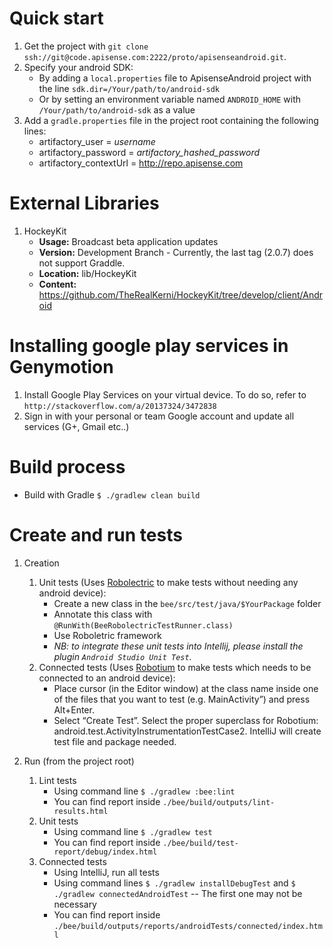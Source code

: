 # Quick start

1. Get the project with ```git clone ssh://git@code.apisense.com:2222/proto/apisenseandroid.git```.
2. Specify your android SDK: 
    * By adding a ```local.properties``` file to ApisenseAndroid project with the line ```sdk.dir=/Your/path/to/android-sdk```
    * Or by setting an environment variable named ```ANDROID_HOME``` with ```/Your/path/to/android-sdk``` as a value
3. Add a ```gradle.properties``` file in the project root containing the following lines:
    * artifactory_user = *username*
    * artifactory_password = *artifactory_hashed_password*
    * artifactory_contextUrl = http://repo.apisense.com

# External Libraries
1. HockeyKit
    * **Usage:** Broadcast beta application updates
    * **Version:** Development Branch - Currently, the last tag (2.0.7) does not support Graddle.
    * **Location:** lib/HockeyKit
    * **Content:** https://github.com/TheRealKerni/HockeyKit/tree/develop/client/Android

# Installing google play services in Genymotion
1. Install Google Play Services on your virtual device. To do so, refer to ```http://stackoverflow.com/a/20137324/3472838```
2. Sign in with your personal or team Google account and update all services (G+, Gmail etc..)

# Build process

* Build with Gradle ```$ ./gradlew clean build```

# Create and run tests

1. Creation
    1. Unit tests (Uses [Robolectric](http://robolectric.org/) to make tests without needing any android device):
        * Create a new class in the ```bee/src/test/java/$YourPackage``` folder
        * Annotate this class with ```@RunWith(BeeRobolectricTestRunner.class)```
        * Use Roboletric framework
        * _NB: to integrate these unit tests into Intellij, please install the plugin ```Android Studio Unit Test```._
    2. Connected tests (Uses [Robotium](https://code.google.com/p/robotium/) to make tests which needs to be connected to an android device):
        * Place cursor (in the Editor window) at the class name inside one of the files that you want to test (e.g. MainActivity”) and press Alt+Enter.
        * Select “Create Test”. Select the proper superclass for Robotium: android.test.ActivityInstrumentationTestCase2. IntelliJ will create test file and package needed.

2. Run (from the project root)
    1. Lint tests
        * Using command line ```$ ./gradlew :bee:lint```
        * You can find report inside ```./bee/build/outputs/lint-results.html```
    1. Unit tests 
        * Using command line ```$ ./gradlew test```
        * You can find report inside ```./bee/build/test-report/debug/index.html```
    2. Connected tests
        * Using IntelliJ, run all tests
        * Using command lines ```$ ./gradlew installDebugTest``` and ```$ ./gradlew connectedAndroidTest``` -- The first one may not be necessary
        * You can find report inside ```./bee/build/outputs/reports/androidTests/connected/index.html```